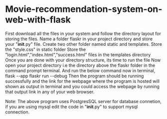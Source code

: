 # Movie-recommendation-system-on-web-with-flask

First download all the files in your system and follow the directory layout for storing the files. 
Name a folder flaskr in your project directory and store your "__init__.py" file. 
Create two other folder named static and templates. 
Store the "style.css" in static folder
Store the "login.html","index.html","success.html" files in the templates directory
Once you are done with your directory structure, its time to run the file
Now open your project directory i.e the directory above the flaskr folder in the command prompt terminal. 
And run the below command now in terminal,
flask --app flaskr run --debug
Then the program should be running successfully and the link for the webpage where the program is hosted will shown as output in terminal and you could access the webpage by running that output link in any of your web browser. 

Note: The above program uses PostgresSQL server for database connetion, if you are using mysql edit the code in "__init__.py" to support mysql connection. 
